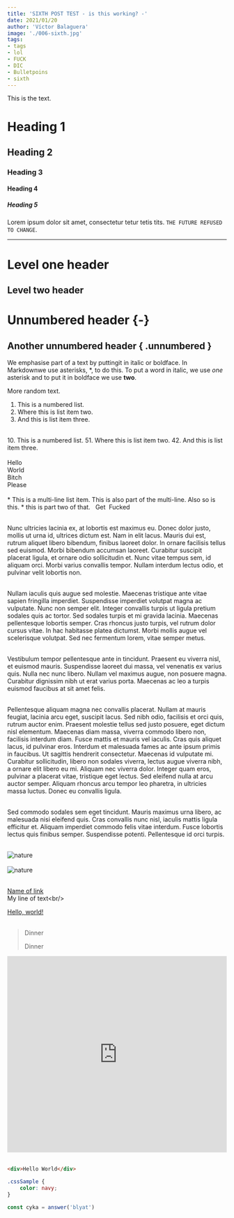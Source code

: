 ```yaml
---
title: 'SIXTH POST TEST - is this working? -'
date: 2021/01/20
author: 'Víctor Balaguera'
image: './006-sixth.jpg'
tags: 
- tags
- lol
- FUCK 
- DIC 
- Bulletpoins
- sixth
---
```


This is the text. 


# Heading 1

## Heading 2

### Heading 3

#### Heading 4

##### Heading 5

Lorem ipsum dolor sit amet, consectetur tetur tetis tits. `THE FUTURE REFUSED TO CHANGE`.


---

Level one header
=================
Level two header
-----------------

# Unnumbered header {-}
## Another unnumbered header { .unnumbered }

We emphasise part of a text by puttingit in italic or boldface. In Markdownwe use asterisks, \*, to do this. To put a word in italic, we use *one* asterisk and to put it in boldface we use **two**.

More random text. 

1. This is a numbered list.
2. Where this is list item two.
3. And this is list item three.<br/>  
<br/>
10. This is a numbered list.
51. Where this is list item two.
42. And this is list item three.<br/>
<br/>
Hello<br/>
World<br/>
Bitch
<br/> 
Please<br/>
<br/>
* This is a multi-line list item.
This is also part of the multi-line.
Also so is this. 
* this is part two of that. 
&nbsp;
Get&nbsp;
Fucked<br/><br/>



Nunc ultricies lacinia ex, at lobortis est maximus eu. Donec dolor justo, mollis ut urna id, ultrices dictum est. Nam in elit lacus. Mauris dui est, rutrum aliquet libero bibendum, finibus laoreet dolor. In ornare facilisis tellus sed euismod. Morbi bibendum accumsan laoreet. Curabitur suscipit placerat ligula, et ornare odio sollicitudin et. Nunc vitae tempus sem, id aliquam orci. Morbi varius convallis tempor. Nullam interdum lectus odio, et pulvinar velit lobortis non.<br/><br/>

Nullam iaculis quis augue sed molestie. Maecenas tristique ante vitae sapien fringilla imperdiet. Suspendisse imperdiet volutpat magna ac vulputate. Nunc non semper elit. Integer convallis turpis ut ligula pretium sodales quis ac tortor. Sed sodales turpis et mi gravida lacinia. Maecenas pellentesque lobortis semper. Cras rhoncus justo turpis, vel rutrum dolor cursus vitae. In hac habitasse platea dictumst. Morbi mollis augue vel scelerisque volutpat. Sed nec fermentum lorem, vitae semper metus.<br/><br/>

Vestibulum tempor pellentesque ante in tincidunt. Praesent eu viverra nisl, et euismod mauris. Suspendisse laoreet dui massa, vel venenatis ex varius quis. Nulla nec nunc libero. Nullam vel maximus augue, non posuere magna. Curabitur dignissim nibh ut erat varius porta. Maecenas ac leo a turpis euismod faucibus at sit amet felis.<br/><br/>

Pellentesque aliquam magna nec convallis placerat. Nullam at mauris feugiat, lacinia arcu eget, suscipit lacus. Sed nibh odio, facilisis et orci quis, rutrum auctor enim. Praesent molestie tellus sed justo posuere, eget dictum nisl elementum. Maecenas diam massa, viverra commodo libero non, facilisis interdum diam. Fusce mattis et mauris vel iaculis. Cras quis aliquet lacus, id pulvinar eros. Interdum et malesuada fames ac ante ipsum primis in faucibus. Ut sagittis hendrerit consectetur. Maecenas id vulputate mi. Curabitur sollicitudin, libero non sodales viverra, lectus augue viverra nibh, a ornare elit libero eu mi. Aliquam nec viverra dolor. Integer quam eros, pulvinar a placerat vitae, tristique eget lectus. Sed eleifend nulla at arcu auctor semper. Aliquam rhoncus arcu tempor leo pharetra, in ultricies massa luctus. Donec eu convallis ligula.<br/><br/>

Sed commodo sodales sem eget tincidunt. Mauris maximus urna libero, ac malesuada nisi eleifend quis. Cras convallis nunc nisl, iaculis mattis ligula efficitur et. Aliquam imperdiet commodo felis vitae interdum. Fusce lobortis lectus quis finibus semper. Suspendisse potenti. Pellentesque id orci turpis. <br/><br/>

<img src='nature.jpg' alt='nature' /><br/><br/>
<img src='nature.jpg' alt='nature' /><br/><br/>

[Name of link](https://www.youtube.com/watch?v=zOYshXpGdv4&list=PLW0RabRDhwwzVNhlOgQQgw6HJzXdM1MnT&index=22)  
My line of text\<br/><br/>

<a href="http://example.com/" target="_blank">Hello, world!</a><br/><br/>

> Dinner
>
> Dinner

<iframe width="100%" height="450" src="https://www.youtube.com/embed/zOYshXpGdv4" frameborder="0" margin='auto' allow="accelerometer; autoplay; clipboard-write; encrypted-media; gyroscope; picture-in-picture" allowfullscreen></iframe><br/><br/>

```html
<div>Hello World</div>
```

```css
.cssSample {
    color: navy; 
}
```

```js 
const cyka = answer('blyat')
```

